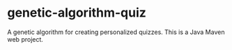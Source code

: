 # genetic-algorithm-quiz
A genetic algorithm for creating personalized quizzes.
This is a Java Maven web project.
